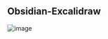 ## Obsidian-Excalidraw
![image](https://user-images.githubusercontent.com/14358394/115124849-c5733400-9fc4-11eb-8e31-8f1f2e7379ce.png)
